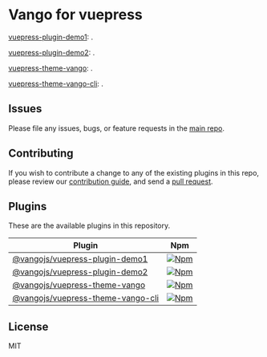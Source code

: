 # Vango for vuepress

[vuepress-plugin-demo1](packages/vuepress-plugin-demo1): .

[vuepress-plugin-demo2](packages/vuepress-plugin-demo2): .

[vuepress-theme-vango](packages/vuepress-theme-vango): .

[vuepress-theme-vango-cli](packages/vuepress-theme-vango-cli): .

## Issues

Please file any issues, bugs, or feature requests in the [main
repo](https://github.com/vangojs/vango-vuepress/issues/new).

## Contributing

If you wish to contribute a change to any of the existing plugins in this repo,
please review our [contribution guide](https://github.com/vangojs/vango-vuepress/blob/master/CONTRIBUTING.md),
and send a [pull request](https://github.com/vangojs/vango-vuepress/pulls).

## Plugins
These are the available plugins in this repository.

| Plugin | Npm |
|--------|-----|
| [@vangojs/vuepress-plugin-demo1](./packages/vuepress-plugin-demo1) | [![Npm](https://img.shields.io/npm/v/@vangojs/vuepress-plugin-demo1)](https://www.npmjs.com/package/@vangojs/vuepress-plugin-demo1) |
| [@vangojs/vuepress-plugin-demo2](./packages/vuepress-plugin-demo2) | [![Npm](https://img.shields.io/npm/v/@vangojs/vuepress-plugin-demo2)](https://www.npmjs.com/package/@vangojs/vuepress-plugin-demo2) |
| [@vangojs/vuepress-theme-vango](./packages/vuepress-theme-vango) | [![Npm](https://img.shields.io/npm/v/@vangojs/vuepress-theme-vango)](https://www.npmjs.com/package/@vangojs/vuepress-theme-vango) |
| [@vangojs/vuepress-theme-vango-cli](./packages/vuepress-theme-vango-cli) | [![Npm](https://img.shields.io/npm/v/@vangojs/vuepress-theme-vango-cli)](https://www.npmjs.com/package/@vangojs/vuepress-theme-vango-cli) |


## License

MIT
